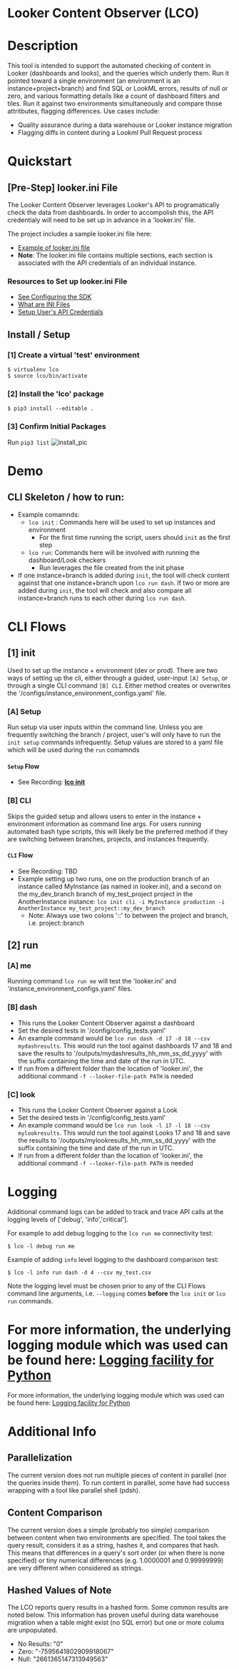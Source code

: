 # Looker Content Observer (LCO)

# Description
This tool is intended to support the automated checking of content in Looker (dashboards and looks), and the queries which underly them. Run it pointed toward a single environment (an environment is an instance+project+branch) and find SQL or LookML errors, results of null or zero, and various formatting details like a count of dashboard filters and tiles. Run it against two environments simultaneously and compare those attritbutes, flagging differences. Use cases include:
- Quality assurance during a data warehouse or Looker instance migration
- Flagging diffs in content during a Lookml Pull Request process

# Quickstart

## [Pre-Step] looker.ini File
The Looker Content Observer leverages Looker's API to programatically check the data from dashboards. In order to accompolish this, the API credentialy will need to be set up in advance in a 'looker.ini' file.

The project includes a sample looker.ini file here: 
 - [Example of looker.ini file](looker_example.ini)
 - **Note**: The looker.ini file contains multiple sections, each section is associated with the API credentials of an individual instance.


### Resources to Set up looker.ini File
- [See Configuring the SDK](https://developers.looker.com/api/getting-started)
- [What are INI Files](https://www.advancedinstaller.com/what-is-ini-file.html)
- [Setup User's API Credentials](https://cloud.google.com/looker/docs/api-auth)


## Install / Setup

### [1] Create a virtual 'test' environment
```
$ virtualenv lco   
$ source lco/bin/activate         
```

### [2] Install the 'lco' package
```
$ pip3 install --editable .  
```

### [3] Confirm Initial Packages
Run `pip3 list`
![install_pic](screenshots/fresh_install_pip_list.png)


# Demo 

## CLI Skeleton / how to run:
- Example comamnds: 
  - `lco init` : Commands here will be used to set up instances and environment
    - For the first time running the script, users should `init` as the first step
  - `lco run`: Commands here will be involved with running the dashboard/Look checkers
    - Run leverages the file created from the init phase 
- If one instance+branch is added during `init`, the tool will check content against that one instance+branch upon `lco run dash`. If two or more are added during `init`, the tool will check and also compare all instance+branch runs to each other during `lco run dash`.



# CLI Flows

## [1] init 
Used to set up the instance + environment (dev or prod). There are two ways of setting up the cli, either through a guided, user-input `[A] Setup`, or through a single CLI command `[B] CLI`. Either method creates or overwrites the '/configs/instance_environment_configs.yaml' file.

### [A] Setup
Run setup via user inputs within the command line. Unless you are frequently switching the branch / project, user's will only have to run the `init setup` commands infrequently. Setup values are stored to a yaml file which will be used during the `run` comamnds

#### `Setup` Flow


- See Recording: **[lco init](https://github.com/looker_open_source/looker_content_observer/screenshots/init_two_ways_for_LCO.webm)**

### [B] CLI
Skips the guided setup and allows users to enter in the instance + environment information as command line args. For users running automated bash type scripts, this will likely be the preferred method if they are switching between branches, projects, and instances frequently.

####  `CLI` Flow
- See Recording: TBD
- Example setting up two runs, one on the production branch of an instance called MyInstance (as named in looker.ini), and a second on the my_dev_branch branch of my_test_project project in the AnotherInstance instance: 
`lco init cli -i MyInstance production -i AnotherInstance my_test_project::my_dev_branch `
  - Note: Always use two colons '::' to between the project and branch, i.e. project::branch

## [2] run

### [A] me
Running command `lco run me` will test the 'looker.ini' and 'instance_environment_configs.yaml' files. 

### [B] dash
- This runs the Looker Content Observer against a dashboard
- Set the desired tests in '/config/config_tests.yaml'
- An example command would be `lco run dash -d 17 -d 18 --csv mydashresults`. This would run the tool against dashboards 17 and 18 and save the results to '/outputs/mydashresults_hh_mm_ss_dd_yyyy' with the suffix containing the time and date of the run in UTC.
- If run from a different folder than the location of 'looker.ini', the additional command `-f --looker-file-path PATH` is needed 

### [C] look
- This runs the Looker Content Observer against a Look
- Set the desired tests in '/config/config_tests.yaml'
- An example command would be `lco run look -l 17 -l 18 --csv mylookresults`. This would run the tool against Looks 17 and 18 and save the results to '/outputs/mylookresults_hh_mm_ss_dd_yyyy' with the suffix containing the time and date of the run in UTC.
- If run from a different folder than the location of 'looker.ini', the additional command `-f --looker-file-path PATH` is needed 

# Logging
Additional command logs can be added to track and trace API calls at the logging levels of ['debug', 'info','critical']. 

For example to add debug logging to the `lco run me` connectivity test: 
```
$ lco -l debug run me         
```

Example of adding `info` level logging to the dashboard comparison test:
```
$ lco -l info run dash -d 4 --csv my_test.csv         
```

Note the logging level must be chosen prior to any of the CLI Flows command line arguments, i.e. `--logging` comes **before** the `lco init` or `lco run` commands.

For more information, the underlying logging module which was used can be found here: [Logging facility for Python](https://docs.python.org/3/library/logging.html)
=======
For more information, the underlying logging module which was used can be found here: [Logging facility for Python](https://docs.python.org/3/library/logging.html)

# Additional Info

## Parallelization 
The current version does not run multiple pieces of content in parallel (nor the queries inside them). To run content in parallel, some have had success wrapping with a tool like parallel shell (pdsh).

## Content Comparison
The current version does a simple (probably too simple) comparison between content when two environments are specified. The tool takes the query result, considers it as a string, hashes it, and compares that hash. This means that differences in a query's sort order (or when there is none specified) or tiny numerical differences (e.g. 1.0000001 and 0.99999999) are very different when considered as strings.

## Hashed Values of Note
The LCO reports query results in a hashed form. Some common results are noted below. This information has proven useful during data warehouse migration when a table might exist (no SQL error) but one or more colums are unpopulated. 
- No Results: "0"
- Zero: "-7595641802909918067"
- Null: "2661365147313949563"
